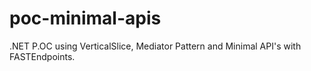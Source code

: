 # poc-minimal-apis
.NET P.OC using VerticalSlice, Mediator Pattern and Minimal API's with FASTEndpoints.
